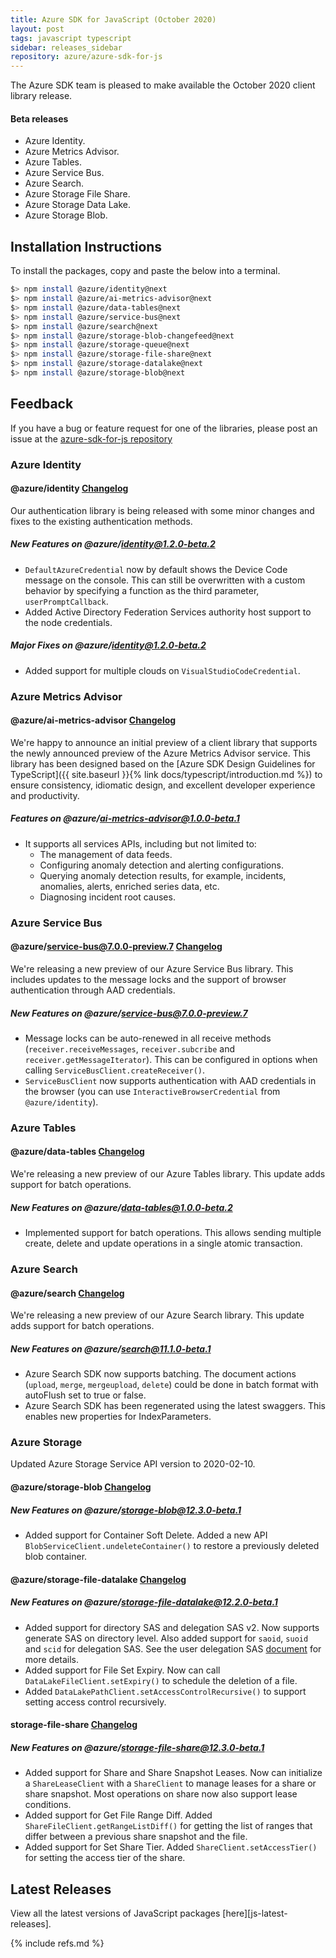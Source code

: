 ```yaml
---
title: Azure SDK for JavaScript (October 2020)
layout: post
tags: javascript typescript
sidebar: releases_sidebar
repository: azure/azure-sdk-for-js
---
```


The Azure SDK team is pleased to make available the October 2020 client library release.

#### Beta releases

- Azure Identity.
- Azure Metrics Advisor.
- Azure Tables.
- Azure Service Bus.
- Azure Search.
- Azure Storage File Share.
- Azure Storage Data Lake.
- Azure Storage Blob.

## Installation Instructions

To install the packages, copy and paste the below into a terminal.

```bash
$> npm install @azure/identity@next
$> npm install @azure/ai-metrics-advisor@next
$> npm install @azure/data-tables@next
$> npm install @azure/service-bus@next
$> npm install @azure/search@next
$> npm install @azure/storage-blob-changefeed@next
$> npm install @azure/storage-queue@next
$> npm install @azure/storage-file-share@next
$> npm install @azure/storage-datalake@next
$> npm install @azure/storage-blob@next

```

## Feedback

If you have a bug or feature request for one of the libraries, please post an issue at the [azure-sdk-for-js repository](https://github.com/azure/azure-sdk-for-js/issues)

### Azure Identity

#### @azure/identity  [Changelog](https://github.com/Azure/azure-sdk-for-js/blob/main/sdk/identity/identity/CHANGELOG.md)

Our authentication library is being released with some minor changes and fixes to the existing authentication methods.

##### New Features on @azure/identity@1.2.0-beta.2

- `DefaultAzureCredential` now by default shows the Device Code message on the console. This can still be overwritten with a custom behavior by specifying a function as the third parameter, `userPromptCallback`.
- Added Active Directory Federation Services authority host support to the node credentials.

##### Major Fixes on @azure/identity@1.2.0-beta.2

- Added support for multiple clouds on `VisualStudioCodeCredential`.


### Azure Metrics Advisor

#### @azure/ai-metrics-advisor [Changelog](https://github.com/Azure/azure-sdk-for-js/blob/main/sdk/metricsadvisor/ai-metrics-advisor/CHANGELOG.md#100-beta1-2020-10-07)

We're happy to announce an initial preview of a client library that supports the newly announced preview of the Azure Metrics Advisor service. This library has been designed based on the [Azure SDK Design Guidelines for TypeScript]({{ site.baseurl }}{% link docs/typescript/introduction.md %}) to ensure consistency, idiomatic design, and excellent developer experience and productivity.

##### Features on @azure/ai-metrics-advisor@1.0.0-beta.1

- It supports all services APIs, including but not limited to:
  - The management of data feeds.
  - Configuring anomaly detection and alerting configurations.
  - Querying anomaly detection results, for example, incidents, anomalies, alerts, enriched series data, etc.
  - Diagnosing incident root causes.


### Azure Service Bus

#### @azure/service-bus@7.0.0-preview.7 [Changelog](https://github.com/Azure/azure-sdk-for-js/blob/main/sdk/servicebus/service-bus/CHANGELOG.md)

We're releasing a new preview of our Azure Service Bus library. This includes updates to the message locks and the support of browser authentication through AAD credentials.

##### New Features on @azure/service-bus@7.0.0-preview.7

- Message locks can be auto-renewed in all receive methods (`receiver.receiveMessages`, `receiver.subcribe`
  and `receiver.getMessageIterator`). This can be configured in options when calling `ServiceBusClient.createReceiver()`.
- `ServiceBusClient` now supports authentication with AAD credentials in the browser (you can use `InteractiveBrowserCredential` from `@azure/identity`).


### Azure Tables

#### @azure/data-tables [Changelog](https://github.com/Azure/azure-sdk-for-js/blob/main/sdk/tables/data-tables/CHANGELOG.md)

We're releasing a new preview of our Azure Tables library. This update adds support for batch operations.

##### New Features on @azure/data-tables@1.0.0-beta.2

- Implemented support for batch operations. This allows sending multiple create, delete and update operations in a single atomic transaction.


### Azure Search

#### @azure/search [Changelog](https://github.com/Azure/azure-sdk-for-js/blob/main/sdk/search/search-documents/CHANGELOG.md#1110-beta1-2020-10-05)

We're releasing a new preview of our Azure Search library. This update adds support for batch operations.

##### New Features on @azure/search@11.1.0-beta.1

- Azure Search SDK now supports batching. The document actions (`upload`, `merge`, `mergeupload`, `delete`) could be done in batch format with autoFlush set to true or false.
- Azure Search SDK has been regenerated using the latest swaggers. This enables new properties for IndexParameters.


### Azure Storage

Updated Azure Storage Service API version to 2020-02-10.

#### @azure/storage-blob [Changelog](https://github.com/Azure/azure-sdk-for-js/blob/main/sdk/storage/storage-blob/CHANGELOG.md)

##### New Features on @azure/storage-blob@12.3.0-beta.1

- Added support for Container Soft Delete. Added a new API `BlobServiceClient.undeleteContainer()` to restore a previously deleted blob container.

#### @azure/storage-file-datalake [Changelog](https://github.com/Azure/azure-sdk-for-js/blob/main/sdk/storage/storage-file-datalake/CHANGELOG.md)

##### New Features on @azure/storage-file-datalake@12.2.0-beta.1

- Added support for directory SAS and delegation SAS v2. Now supports generate SAS on directory level. Also added support for `saoid`, `suoid` and `scid` for delegation SAS. See the user delegation SAS [document](https://docs.microsoft.com/en-us/rest/api/storageservices/create-user-delegation-sas#specify-a-signed-object-id-for-a-security-principal-preview) for more details.
- Added support for File Set Expiry. Now can call `DataLakeFileClient.setExpiry()` to schedule the deletion of a file.
- Added `DataLakePathClient.setAccessControlRecursive()` to support setting access control recursively.

#### storage-file-share [Changelog](https://github.com/Azure/azure-sdk-for-js/blob/main/sdk/storage/storage-file-share/CHANGELOG.md)

##### New Features on @azure/storage-file-share@12.3.0-beta.1

- Added support for Share and Share Snapshot Leases. Now can initialize a `ShareLeaseClient` with a `ShareClient` to manage leases for a share or share snapshot. Most operations on share now also support lease conditions.
- Added support for Get File Range Diff. Added `ShareFileClient.getRangeListDiff()` for getting the list of ranges that differ between a previous share snapshot and the file.
- Added support for Set Share Tier. Added `ShareClient.setAccessTier()` for setting the access tier of the share.


## Latest Releases

View all the latest versions of JavaScript packages [here][js-latest-releases].

{% include refs.md %}